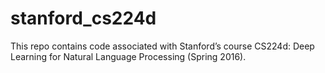 # stanford_cs224d
This repo contains code associated with Stanford’s course CS224d: Deep Learning for Natural Language Processing (Spring 2016).
